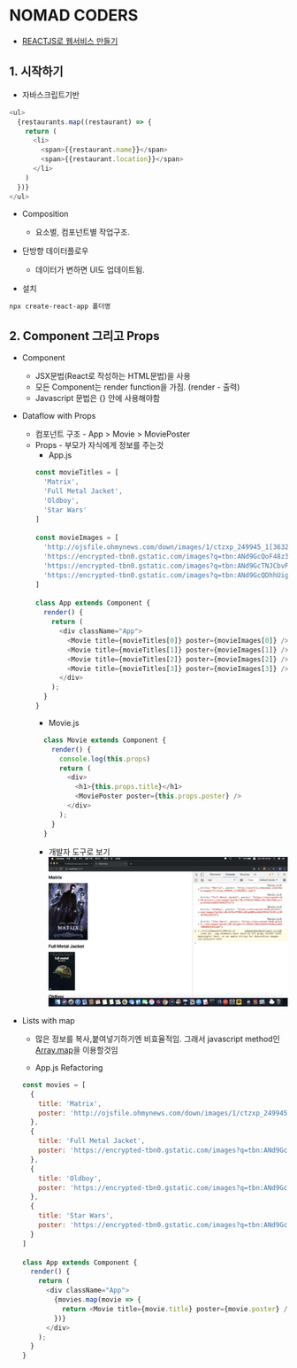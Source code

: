 # NOMAD CODERS

* [REACTJS로 웹서비스 만들기](https://academy.nomadcoders.co/p/reactjs-fundamentals)

## 1. 시작하기

* 자바스크립트기반
```javascript
<ul>
  {restaurants.map((restaurant) => {
    return (
      <li>
        <span>{{restaurant.name}}</span>
        <span>{{restaurant.location}}</span>
      </li>
    )
  })}
</ul>
```

* Composition
  * 요소벌, 컴포넌트별 작업구조.

* 단방향 데이터플로우
  * 데이터가 변하면 UI도 업데이트됨.

* 설치
```bash
npx create-react-app 폴더명
```

## 2. Component 그리고 Props

* Component
  * JSX문법(React로 작성하는 HTML문법)을 사용 
  * 모든 Component는 render function을 가짐. (render - 출력)
  * Javascript 문법은 {} 안에 사용해야함

* Dataflow with Props
  * 컴포넌트 구조 - App > Movie > MoviePoster
  * Props - 부모가 자식에게 정보를 주는것
    * App.js
    ```javascript
    const movieTitles = [
      'Matrix',
      'Full Metal Jacket',
      'Oldboy',
      'Star Wars'
    ]

    const movieImages = [
      'http://ojsfile.ohmynews.com/down/images/1/ctzxp_249945_1[363282].jpg',
      'https://encrypted-tbn0.gstatic.com/images?q=tbn:ANd9GcQoF48z3ClBQhzf4wr301zI8b_prryzc2xHatueKEC5ZDXxTFsJ',
      'https://encrypted-tbn0.gstatic.com/images?q=tbn:ANd9GcTNJCbvPYORxcd8jgGWMsosNeXIRVmI7ptMrsj3Dv81Rea1D2JU',
      'https://encrypted-tbn0.gstatic.com/images?q=tbn:ANd9GcQDhhUig0ltFxr99G4LY90vweM34VJOoNoyvBaP-0Nm6MZSdhoabA'  
    ]

    class App extends Component {
      render() {
        return (
          <div className="App">
            <Movie title={movieTitles[0]} poster={movieImages[0]} />
            <Movie title={movieTitles[1]} poster={movieImages[1]} />
            <Movie title={movieTitles[2]} poster={movieImages[2]} />
            <Movie title={movieTitles[3]} poster={movieImages[3]} />
          </div>
        );
      }
    }
    ```
    * Movie.js
    ```javascript
      class Movie extends Component {
        render() {
          console.log(this.props)
          return (
            <div>
              <h1>{this.props.title}</h1>  
              <MoviePoster poster={this.props.poster} />
            </div>
          );
        }
      }      
    ```
    * 개발자 도구로 보기
    ![개발자 도구](./assets/lecture_2-2_props.png)

* Lists with map
  * 많은 정보를 복사,붙여넣기하기엔 비효율적임. 그래서 javascript method인 [Array.map](https://developer.mozilla.org/ko/docs/Web/JavaScript/Reference/Global_Objects/Array/map)을 이용할것임 

  * App.js Refactoring
  ```javascript
  const movies = [
    {
      title: 'Matrix',
      poster: 'http://ojsfile.ohmynews.com/down/images/1/ctzxp_249945_1[363282].jpg',
    },
    {
      title: 'Full Metal Jacket',
      poster: 'https://encrypted-tbn0.gstatic.com/images?q=tbn:ANd9GcQoF48z3ClBQhzf4wr301zI8b_prryzc2xHatueKEC5ZDXxTFsJ'
    },
    {
      title: 'Oldboy',
      poster: 'https://encrypted-tbn0.gstatic.com/images?q=tbn:ANd9GcTNJCbvPYORxcd8jgGWMsosNeXIRVmI7ptMrsj3Dv81Rea1D2JU'
    },
    {
      title: 'Star Wars',
      poster: 'https://encrypted-tbn0.gstatic.com/images?q=tbn:ANd9GcQDhhUig0ltFxr99G4LY90vweM34VJOoNoyvBaP-0Nm6MZSdhoab'
    }
  ]

  class App extends Component {
    render() {
      return (
        <div className="App">
          {movies.map(movie => {
            return <Movie title={movie.title} poster={movie.poster} />
          })}
        </div>
      );
    }
  }
  ```